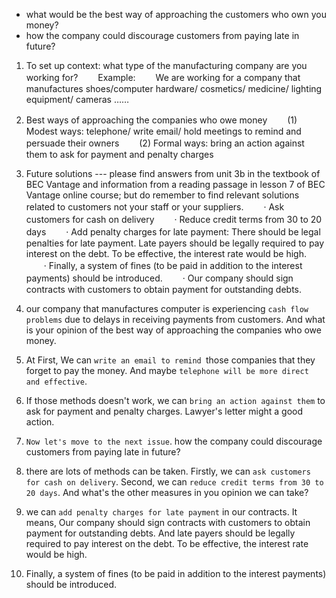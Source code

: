 - what would be the best way of approaching the customers who own you money?
- how the company could discourage customers from paying late in future?


1. To set up context: what type of the manufacturing company are you working for?
　　Example:
　　We are working for a company that manufactures shoes/computer hardware/ cosmetics/ medicine/ lighting equipment/ cameras ……

2. Best ways of approaching the companies who owe money
　　(1) Modest ways: telephone/ write email/ hold meetings to remind and persuade their owners
　　(2) Formal ways: bring an action against them to ask for payment and penalty charges

3. Future solutions --- please find answers from unit 3b in the textbook of BEC Vantage and information from a reading passage in lesson 7 of BEC Vantage online course; but do remember to find relevant solutions related to customers not your staff or your suppliers.
　　· Ask customers for cash on delivery
　　· Reduce credit terms from 30 to 20 days
　　· Add penalty charges for late payment: There should be legal penalties for late payment. Late payers should be legally required to pay interest on the debt. To be effective, the interest rate would be high.
　　· Finally, a system of fines (to be paid in addition to the interest payments) should be introduced.
　　· Our company should sign contracts with customers to obtain payment for outstanding debts.

1. our company that manufactures computer is experiencing `cash flow problems` due to delays in receiving payments from customers. And what is your opinion of the best way of approaching the companies who owe money.

2. At First, We can `write an email to remind `those companies that they forget to pay the money. And maybe `telephone will be more direct and effective`.

3. If those methods doesn't work, we can `bring an action against them` to ask for payment and penalty charges. Lawyer's letter might a good action.

4. `Now let's move to the next issue`. how the company could discourage customers from paying late in future?

5. there are lots of methods can be taken. Firstly, we can `ask customers for cash on delivery`. Second, we can `reduce credit terms from 30 to 20 days`. And what's the other measures in you opinion we can take?

6.  we can `add penalty charges for late payment` in our contracts. It means, Our company should sign contracts with customers to obtain payment for outstanding debts. And late payers should be legally required to pay interest on the debt. To be effective, the interest rate would be high.

7. Finally, a system of fines (to be paid in addition to the interest payments) should be introduced.